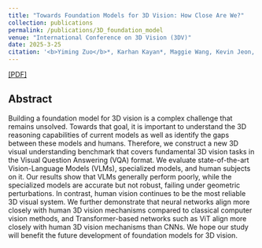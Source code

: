 ```yaml
---
title: "Towards Foundation Models for 3D Vision: How Close Are We?"
collection: publications
permalink: /publications/3D_foundation_model
venue: "International Conference on 3D Vision (3DV)"
date: 2025-3-25
citation: '<b>Yiming Zuo</b>*, Karhan Kayan*, Maggie Wang, Kevin Jeon, Jia Deng, Thomas L. Griffiths'
---
```


[[PDF]](https://arxiv.org/pdf/2410.10799)

## Abstract
Building a foundation model for 3D vision is a complex challenge that remains unsolved. Towards that goal, it is important to understand the 3D reasoning capabilities of current models as well as identify the gaps between these models and humans. Therefore, we construct a new 3D visual understanding benchmark that covers fundamental 3D vision tasks in the Visual Question Answering (VQA) format. We evaluate state-of-the-art Vision-Language Models (VLMs), specialized models, and human subjects on it. Our results show that VLMs generally perform poorly, while the specialized models are accurate but not robust, failing under geometric perturbations. In contrast, human vision continues to be the most reliable 3D visual system. We further demonstrate that neural networks align more closely with human 3D vision mechanisms compared to classical computer vision methods, and Transformer-based networks such as ViT align more closely with human 3D vision mechanisms than CNNs. We hope our study will benefit the future development of foundation models for 3D vision.